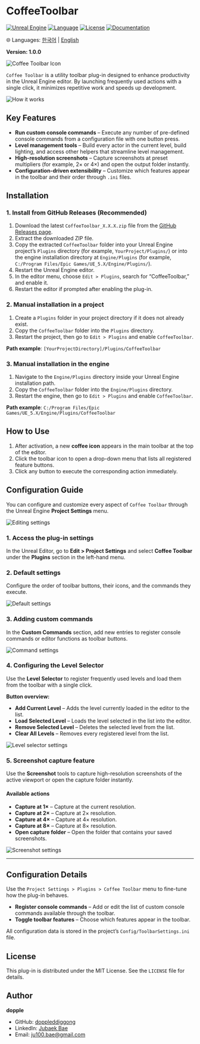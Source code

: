 # CoffeeToolbar

[![Unreal Engine](https://img.shields.io/badge/Unreal%20Engine-5.6.0-blue.svg)](https://www.unrealengine.com/)
[![Language](https://img.shields.io/badge/C%2B%2B-20-blue.svg)](https://isocpp.org/)
[![License](https://img.shields.io/badge/License-MIT-green.svg)](LICENSE)
[![Documentation](https://img.shields.io/badge/Docs-GitHub%20Pages-lightgrey.svg)](https://doppleddiggong.github.io/CoffeeToolbar/)

🌐 Languages: [한국어](README.ko.md) | [English](README.en.md)

**Version: 1.0.0**

![Coffee Toolbar Icon](https://github.com/doppleddiggong/CoffeeToolbar/blob/main/Documents/Reference/icon_coffee_cover_type3.png)

`Coffee Toolbar` is a utility toolbar plug-in designed to enhance productivity in the Unreal Engine editor. By launching frequently used actions with a single click, it minimizes repetitive work and speeds up development.

![How it works](https://github.com/doppleddiggong/CoffeeToolbar/blob/main/Documents/Reference/use_guide.png?raw=true)

## Key Features

* **Run custom console commands** – Execute any number of pre-defined console commands from a configuration file with one button press.
* **Level management tools** – Build every actor in the current level, build lighting, and access other helpers that streamline level management.
* **High-resolution screenshots** – Capture screenshots at preset multipliers (for example, 2× or 4×) and open the output folder instantly.
* **Configuration-driven extensibility** – Customize which features appear in the toolbar and their order through `.ini` files.

## Installation

### 1. Install from GitHub Releases (Recommended)

1. Download the latest `CoffeeToolbar_X.X.X.zip` file from the [GitHub Releases page](https://github.com/doppleddiggong/CoffeeToolbar/releases).
2. Extract the downloaded ZIP file.
3. Copy the extracted `CoffeeToolbar` folder into your Unreal Engine project’s `Plugins` directory (for example, `YourProject/Plugins/`) or into the engine installation directory at `Engine/Plugins` (for example, `C:/Program Files/Epic Games/UE_5.X/Engine/Plugins/`).
4. Restart the Unreal Engine editor.
5. In the editor menu, choose `Edit > Plugins`, search for “CoffeeToolbar,” and enable it.
6. Restart the editor if prompted after enabling the plug-in.

### 2. Manual installation in a project

1. Create a `Plugins` folder in your project directory if it does not already exist.
2. Copy the `CoffeeToolbar` folder into the `Plugins` directory.
3. Restart the project, then go to `Edit > Plugins` and enable `CoffeeToolbar`.

**Path example**: `[YourProjectDirectory]/Plugins/CoffeeToolbar`

### 3. Manual installation in the engine

1. Navigate to the `Engine/Plugins` directory inside your Unreal Engine installation path.
2. Copy the `CoffeeToolbar` folder into the `Engine/Plugins` directory.
3. Restart the engine, then go to `Edit > Plugins` and enable `CoffeeToolbar`.

**Path example**: `C:/Program Files/Epic Games/UE_5.X/Engine/Plugins/CoffeeToolbar`

## How to Use

1. After activation, a new **coffee icon** appears in the main toolbar at the top of the editor.
2. Click the toolbar icon to open a drop-down menu that lists all registered feature buttons.
3. Click any button to execute the corresponding action immediately.

## Configuration Guide

You can configure and customize every aspect of `Coffee Toolbar` through the Unreal Engine **Project Settings** menu.

![Editing settings](https://github.com/doppleddiggong/CoffeeToolbar/blob/main/Documents/Reference/modify_guide.png?raw=true)

### 1. Access the plug-in settings

In the Unreal Editor, go to **Edit > Project Settings** and select **Coffee Toolbar** under the **Plugins** section in the left-hand menu.

### 2. Default settings

Configure the order of toolbar buttons, their icons, and the commands they execute.

![Default settings](https://github.com/doppleddiggong/CoffeeToolbar/blob/main/Documents/Reference/guide_defaultSetting.png?raw=true)

### 3. Adding custom commands

In the **Custom Commands** section, add new entries to register console commands or editor functions as toolbar buttons.

![Command settings](https://github.com/doppleddiggong/CoffeeToolbar/blob/main/Documents/Reference/guide_command.png?raw=true)

### 4. Configuring the Level Selector

Use the **Level Selector** to register frequently used levels and load them from the toolbar with a single click.

**Button overview:**

* **Add Current Level** – Adds the level currently loaded in the editor to the list.
* **Load Selected Level** – Loads the level selected in the list into the editor.
* **Remove Selected Level** – Deletes the selected level from the list.
* **Clear All Levels** – Removes every registered level from the list.

![Level selector settings](https://github.com/doppleddiggong/CoffeeToolbar/blob/main/Documents/Reference/guide_levelselector.png?raw=true)

### 5. Screenshot capture feature

Use the **Screenshot** tools to capture high-resolution screenshots of the active viewport or open the capture folder instantly.

#### Available actions
- **Capture at 1×** – Capture at the current resolution.
- **Capture at 2×** – Capture at 2× resolution.
- **Capture at 4×** – Capture at 4× resolution.
- **Capture at 8×** – Capture at 8× resolution.
- **Open capture folder** – Open the folder that contains your saved screenshots.

![Screenshot settings](https://github.com/doppleddiggong/CoffeeToolbar/blob/main/Documents/Reference/guide_screenshot.png?raw=true)

---

## Configuration Details

Use the `Project Settings > Plugins > Coffee Toolbar` menu to fine-tune how the plug-in behaves.

* **Register console commands** – Add or edit the list of custom console commands available through the toolbar.
* **Toggle toolbar features** – Choose which features appear in the toolbar.

All configuration data is stored in the project’s `Config/ToolbarSettings.ini` file.

## License

This plug-in is distributed under the MIT License. See the `LICENSE` file for details.

## Author

**dopple**

- GitHub: [doppleddiggong](https://github.com/doppleddiggong)
- LinkedIn: [Jubaek Bae](https://www.linkedin.com/in/주백-배-4a814527b/)
- Email: ju100.bae@gmail.com
